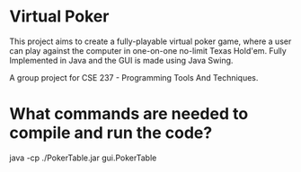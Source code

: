 # Virtual Poker

This project aims to create a fully-playable virtual poker game, where a user can play against the computer in one-on-one no-limit Texas Hold'em. Fully Implemented in Java and the GUI is made using Java Swing.

A group project for CSE 237 - Programming Tools And Techniques.

# What commands are needed to compile and run the code?

java -cp ./PokerTable.jar gui.PokerTable
